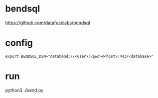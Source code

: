 # bendsql

https://github.com/datafuselabs/bendsql

# config

```
export BENDSQL_DSN="databend://<user>:<pwd>@<host>:443/<database>"
```
# run

python3 ./bend.py